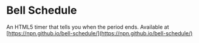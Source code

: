 # Bell Schedule

An HTML5 timer that tells you when the period ends. Available at [https://npn.github.io/bell-schedule/](https://npn.github.io/bell-schedule/)

